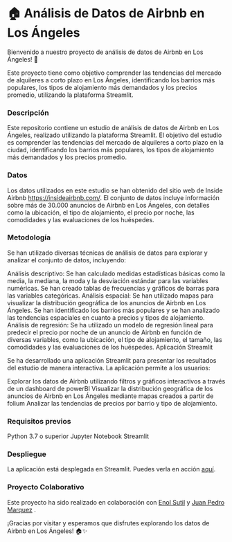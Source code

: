 # 🏠 Análisis de Datos de Airbnb en Los Ángeles
Bienvenido a nuestro proyecto de análisis de datos de Airbnb en Los Ángeles! 🌴

Este proyecto tiene como objetivo comprender las tendencias del mercado de alquileres a corto plazo en Los Ángeles, identificando los barrios más populares, los tipos de alojamiento más demandados y los precios promedio, utilizando la plataforma Streamlit.

### Descripción
Este repositorio contiene un estudio de análisis de datos de Airbnb en Los Ángeles, realizado utilizando la plataforma Streamlit. El objetivo del estudio es comprender las tendencias del mercado de alquileres a corto plazo en la ciudad, identificando los barrios más populares, los tipos de alojamiento más demandados y los precios promedio.

### Datos
Los datos utilizados en este estudio se han obtenido del sitio web de Inside Airbnb https://insideairbnb.com/. El conjunto de datos incluye información sobre más de 30.000 anuncios de Airbnb en Los Ángeles, con detalles como la ubicación, el tipo de alojamiento, el precio por noche, las comodidades y las evaluaciones de los huéspedes.

### Metodología
Se han utilizado diversas técnicas de análisis de datos para explorar y analizar el conjunto de datos, incluyendo:

Análisis descriptivo: Se han calculado medidas estadísticas básicas como la media, la mediana, la moda y la desviación estándar para las variables numéricas. Se han creado tablas de frecuencias y gráficos de barras para las variables categóricas. Análisis espacial: Se han utilizado mapas para visualizar la distribución geográfica de los anuncios de Airbnb en Los Ángeles. Se han identificado los barrios más populares y se han analizado las tendencias espaciales en cuanto a precios y tipos de alojamiento. Análisis de regresión: Se ha utilizado un modelo de regresión lineal para predecir el precio por noche de un anuncio de Airbnb en función de diversas variables, como la ubicación, el tipo de alojamiento, el tamaño, las comodidades y las evaluaciones de los huéspedes. Aplicación Streamlit

Se ha desarrollado una aplicación Streamlit para presentar los resultados del estudio de manera interactiva. La aplicación permite a los usuarios:

Explorar los datos de Airbnb utilizando filtros y gráficos interactivos a través de un dashboard de powerBI Visualizar la distribución geográfica de los anuncios de Airbnb en Los Ángeles mediante mapas creados a partir de folium Analizar las tendencias de precios por barrio y tipo de alojamiento.


### Requisitos previos

Python 3.7 o superior
Jupyter Notebook
Streamlit


### Despliegue
La aplicación está desplegada en Streamlit. Puedes verla en acción [aquí](https://airbnb-la.streamlit.app/).

### Proyecto Colaborativo
Este proyecto ha sido realizado en colaboración con [Enol Sutil](https://github.com/Enolsutil13) y [Juan Pedro Marquez](https://github.com/JuanPedroMarquez/) .

¡Gracias por visitar y esperamos que disfrutes explorando los datos de Airbnb en Los Ángeles! 🏠✨
